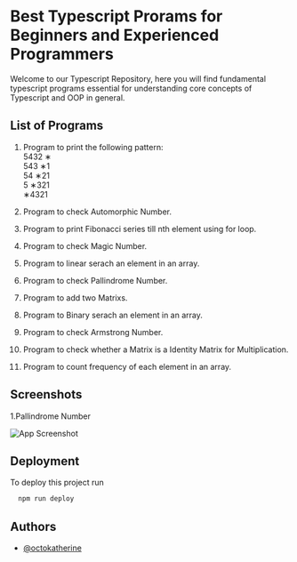 
# Best Typescript Prorams for Beginners and Experienced Programmers

Welcome to our Typescript Repository, here you will find fundamental typescript programs essential for understanding core concepts of Typescript and OOP in general.




## List of Programs 

1. Program to print the following pattern: <br>
    5432	&lowast; <br>
    543	&lowast;1 <br>
    54	&lowast;21 <br>
    5	&lowast;321 <br>
    	&lowast;4321 <br>
2. Program to check Automorphic Number.

3. Program to print Fibonacci series till nth element using for loop.

4. Program to check Magic Number.

5. Program to linear serach an element in an array.

6. Program to check Pallindrome Number.

7. Program to add two Matrixs.

8. Program to Binary serach an element in an array.

9. Program to check Armstrong Number.

10. Program to check whether a Matrix is a Identity Matrix for Multiplication.

11. Program to count frequency of each element in an array. 
## Screenshots

1.Pallindrome Number 

![App Screenshot](https://via.placeholder.com/468x300?text=App+Screenshot+Here)

## Deployment

To deploy this project run

```bash
  npm run deploy
```


## Authors

- [@octokatherine](https://www.github.com/octokatherine)

